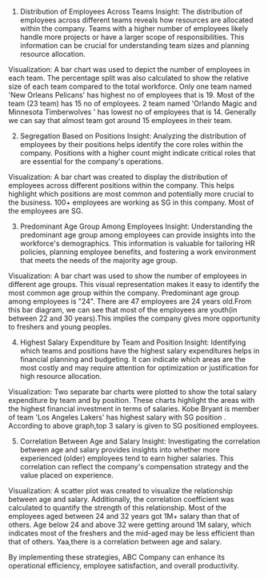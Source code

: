 1. Distribution of Employees Across Teams
Insight: The distribution of employees across different teams reveals how resources are allocated within the company. Teams with a higher number of employees likely handle more projects or have a larger scope of responsibilities. This information can be crucial for understanding team sizes and planning resource allocation.

Visualization: A bar chart was used to depict the number of employees in each team. The percentage split was also calculated to show the relative size of each team compared to the total workforce.
Only one team named 'New Orleans Pelicans' has highest no of employees that is 19.
Most of the team (23 team) has 15 no of employees.
2 team named 'Orlando Magic and Minnesota Timberwolves ' has lowest no of employees that is 14.
Generally we can say that almost team got around 15 employees in their team.

2. Segregation Based on Positions
Insight: Analyzing the distribution of employees by their positions helps identify the core roles within the company. Positions with a higher count might indicate critical roles that are essential for the company's operations.

Visualization: A bar chart was created to display the distribution of employees across different positions within the company. This helps highlight which positions are most common and potentially more crucial to the business.
100+ employees are working as SG in this company. Most of the employees are SG.

3. Predominant Age Group Among Employees
Insight: Understanding the predominant age group among employees can provide insights into the workforce's demographics. This information is valuable for tailoring HR policies, planning employee benefits, and fostering a work environment that meets the needs of the majority age group.

Visualization: A bar chart was used to show the number of employees in different age groups. This visual representation makes it easy to identify the most common age group within the company.
Predominant age group among employees is "24". There are 47 employees are 24 years old.From this bar diagram, we can see that most of the employees are youth(in between 22 and 30 years).This implies the company gives more opportunity to freshers and young peoples.


4. Highest Salary Expenditure by Team and Position
Insight: Identifying which teams and positions have the highest salary expenditures helps in financial planning and budgeting. It can indicate which areas are the most costly and may require attention for optimization or justification for high resource allocation.

Visualization: Two separate bar charts were plotted to show the total salary expenditure by team and by position. These charts highlight the areas with the highest financial investment in terms of salaries.
Kobe Bryant is member of team 'Los Angeles Lakers' has highest salary with SG position . According to above graph,top 3 salary is given to SG positioned employees.

5. Correlation Between Age and Salary
Insight: Investigating the correlation between age and salary provides insights into whether more experienced (older) employees tend to earn higher salaries. This correlation can reflect the company's compensation strategy and the value placed on experience.

Visualization: A scatter plot was created to visualize the relationship between age and salary. Additionally, the correlation coefficient was calculated to quantify the strength of this relationship.
Most of the employees aged between 24 and 32 years got 1M+ salary than that of others. Age below 24 and above 32 were getting around 1M salary, which indicates most of the freshers and the mid-aged may be less efficient than that of others.
Yaa,there is a correlation between age and salary.

By implementing these strategies, ABC Company can enhance its operational efficiency, employee satisfaction, and overall productivity.
